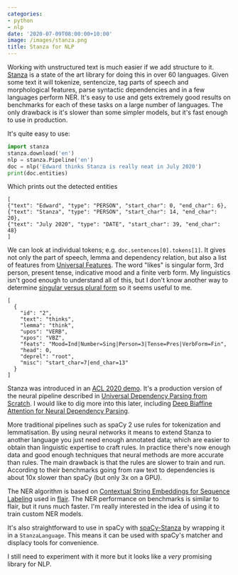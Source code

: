 ```yaml
---
categories:
- python
- nlp
date: '2020-07-09T08:00:00+10:00'
image: /images/stanza.png
title: Stanza for NLP
---
```


Working with unstructured text is much easier if we add structure to it.
[Stanza](https://stanfordnlp.github.io/stanza/) is a state of the art library for doing this in over 60 languages.
Given some text it will tokenize, sentencize, tag parts of speech and morphological features, parse syntactic dependencies and in a few languages perform NER.
It's easy to use and gets extremely good results on benchmarks for each of these tasks on a large number of languages.
The only drawback is it's slower than some simpler models, but it's fast enough to use in production.

It's quite easy to use:

```python
import stanza
stanza.download('en')
nlp = stanza.Pipeline('en')
doc = nlp('Edward thinks Stanza is really neat in July 2020')
print(doc.entities)
```

Which prints out the detected entities

```
[
{"text": "Edward", "type": "PERSON", "start_char": 0, "end_char": 6},
{"text": "Stanza", "type": "PERSON", "start_char": 14, "end_char": 20},
{"text": "July 2020", "type": "DATE", "start_char": 39, "end_char": 48}
]
```

We can look at individual tokens; e.g. `doc.sentences[0].tokens[1]`.
It gives not only the part of speech, lemma and dependency relation, but also a list of features from [Universal Features](https://universaldependencies.org/u/feat/index.html).
The word "likes" is singular form, 3rd person, present tense, indicative mood and a finite verb form.
My linguistics isn't good enough to understand all of this, but I don't know another way to determine [singular versus plural form](/making-words-singular) so it seems useful to me.

```
[
  {
    "id": "2",
    "text": "thinks",
    "lemma": "think",
    "upos": "VERB",
    "xpos": "VBZ",
    "feats": "Mood=Ind|Number=Sing|Person=3|Tense=Pres|VerbForm=Fin",
    "head": 0,
    "deprel": "root",
    "misc": "start_char=7|end_char=13"
  }
]
```

Stanza was introduced in an [ACL 2020 demo](https://www.aclweb.org/anthology/2020.acl-demos.14.pdf).
It's a production version of the neural pipeline described in [Universal Dependency Parsing from Scratch](https://arxiv.org/pdf/1901.10457.pdf).
I would like to dig more into this later, including [Deep Biaffine Attention for Neural Dependency Parsing](https://arxiv.org/pdf/1611.01734.pdf).

More traditional pipelines such as spaCy 2 use rules for tokenization and lemmatisation.
By using neural networks it means to extend Stanza to another language you just need enough annotated data; which are easier to obtain than linguistic expertise to craft rules.
In practice there's now enough data and good enough techniques that neural methods are more accurate than rules. 
The main drawback is that the rules are slower to train and run.
According to their benchmarks going from raw text to dependencies is about 10x slower than spaCy (but only 3x on a GPU).

The NER algorithm is based on [Contextual String Embeddings for Sequence Labeling](https://www.aclweb.org/anthology/C18-1139.pdf) used in [flair](https://github.com/flairNLP/flair).
The NER performance on benchmarks is similar to flair, but it runs much faster.
I'm really interested in the idea of using it to train custom NER models.

It's also straightforward to use in spaCy with [spaCy-Stanza](https://github.com/explosion/spacy-stanza) by wrapping it in a `StanzaLanguage`.
This means it can be used with spaCy's matcher and displacy tools for convenience.

I still need to experiment with it more but it looks like a *very* promising library for NLP.